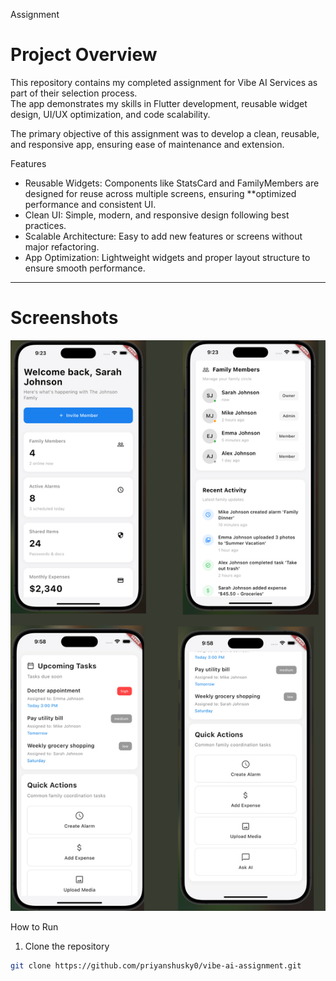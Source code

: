 Assignment

# Project Overview
This repository contains my completed assignment for Vibe AI Services as part of their selection process.  
The app demonstrates my skills in Flutter development, reusable widget design, UI/UX optimization, and code scalability.

The primary objective of this assignment was to develop a clean, reusable, and responsive app, ensuring ease of maintenance and extension.

Features

- Reusable Widgets: Components like StatsCard and FamilyMembers are designed for reuse across multiple screens, ensuring **optimized performance and consistent UI.
- Clean UI: Simple, modern, and responsive design following best practices.
- Scalable Architecture: Easy to add new features or screens without major refactoring.
- App Optimization: Lightweight widgets and proper layout structure to ensure smooth performance.

---

# Screenshots

![Screen 1 ](final.png)







How to Run

1. Clone the repository
```bash
git clone https://github.com/priyanshusky0/vibe-ai-assignment.git
